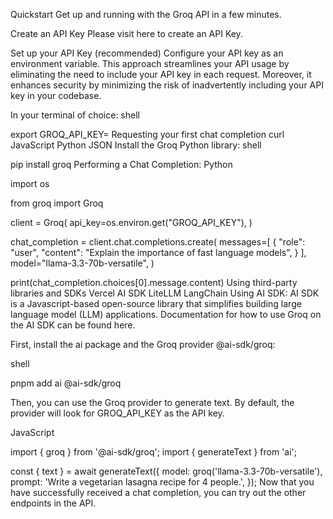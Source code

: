Quickstart
Get up and running with the Groq API in a few minutes.

Create an API Key
Please visit here to create an API Key.

Set up your API Key (recommended)
Configure your API key as an environment variable. This approach streamlines your API usage by eliminating the need to include your API key in each request. Moreover, it enhances security by minimizing the risk of inadvertently including your API key in your codebase.

In your terminal of choice:
shell

export GROQ_API_KEY=<your-api-key-here>
Requesting your first chat completion
curl
JavaScript
Python
JSON
Install the Groq Python library:
shell

pip install groq
Performing a Chat Completion:
Python

import os

from groq import Groq

client = Groq(
    api_key=os.environ.get("GROQ_API_KEY"),
)

chat_completion = client.chat.completions.create(
    messages=[
        {
            "role": "user",
            "content": "Explain the importance of fast language models",
        }
    ],
    model="llama-3.3-70b-versatile",
)

print(chat_completion.choices[0].message.content)
Using third-party libraries and SDKs
Vercel AI SDK
LiteLLM
LangChain
Using AI SDK:
AI SDK is a Javascript-based open-source library that simplifies building large language model (LLM) applications. Documentation for how to use Groq on the AI SDK can be found here.


First, install the ai package and the Groq provider @ai-sdk/groq:


shell

pnpm add ai @ai-sdk/groq

Then, you can use the Groq provider to generate text. By default, the provider will look for GROQ_API_KEY as the API key.


JavaScript

import { groq } from '@ai-sdk/groq';
import { generateText } from 'ai';

const { text } = await generateText({
  model: groq('llama-3.3-70b-versatile'),
  prompt: 'Write a vegetarian lasagna recipe for 4 people.',
});
Now that you have successfully received a chat completion, you can try out the other endpoints in the API.

